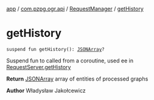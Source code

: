[app](../../index.md) / [com.pzpg.ogr.api](../index.md) / [RequestManager](index.md) / [getHistory](./get-history.md)

# getHistory

`suspend fun getHistory(): `[`JSONArray`](https://developer.android.com/reference/org/json/JSONArray.html)`?`

Suspend fun to called from a coroutine, used ee in [RequestServer.getHistory](../../com.pzpg.ogr.api.request/-request-server/get-history.md)

**Return**
[JSONArray](https://developer.android.com/reference/org/json/JSONArray.html) array of entities of processed graphs

**Author**
Władysław Jakołcewicz

